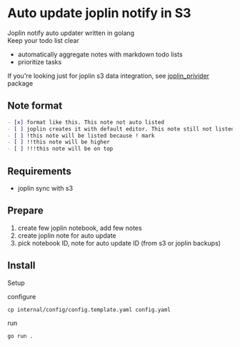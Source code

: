 # Auto update joplin notify in S3

Joplin notify auto updater written in golang  
Keep your todo list clear

- automatically aggregate notes with markdown todo lists
- prioritize tasks


If you're looking just for joplin s3 data integration, see [joplin_privider](/joplin_privider) package

## Note format
```markdown
- [x] format like this. This note not auto listed
- [ ] joplin creates it with default editor. This note still not listed
- [ ] !this note will be listed because ! mark
- [ ] !!this note will be higher
- [ ] !!!this note will be on top
```

## Requirements
- joplin sync with s3

## Prepare
1) create few joplin notebook, add few notes
2) create joplin note for auto update
3) pick notebook ID, note for auto update ID (from s3 or joplin backups)

## Install
Setup

configure
```shell
cp internal/config/config.template.yaml config.yaml
```
run
``` shell
go run .
```
